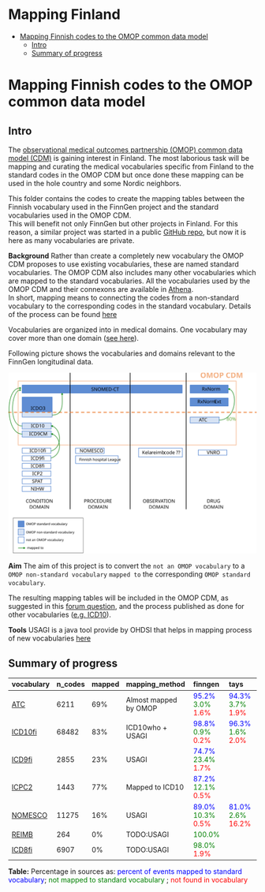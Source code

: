 Mapping Finland
================

  - [Mapping Finnish codes to the OMOP common data
    model](#mapping-finnish-codes-to-the-omop-common-data-model)
      - [Intro](#intro)
      - [Summary of progress](#summary-of-progress)

# Mapping Finnish codes to the OMOP common data model

## Intro

The [observational medical outcomes partnership (OMOP) common data model
(CDM)](https://www.ohdsi.org/) is gaining interest in Finland. The most
laborious task will be mapping and curating the medical vocabularies
specific from Finland to the standard codes in the OMOP CDM but once
done these mapping can be used in the hole country and some Nordic
neighbors.

This folder contains the codes to create the mapping tables between the
Finnish vocabulary used in the FinnGen project and the standard
vocabularies used in the OMOP CDM.  
This will benefit not only FinnGen but other projects in Finland. For
this reason, a similar project was started in a public [GitHub
repo](https://github.com/javier-gracia-tabuenca-tuni/mapping_finland),
but now it is here as many vocabularies are private.

**Background** Rather than create a completely new vocabulary the OMOP
CDM proposes to use existing vocabularies, these are named standard
vocabularies. The OMOP CDM also includes many other vocabularies which
are mapped to the standard vocabularies. All the vocabularies used by
the OMOP CDM and their connexons are available in
[Athena](http://athena.ohdsi.org/).  
In short, mapping means to connecting the codes from a non-standard
vocabulary to the corresponding codes in the standard vocabulary.
Details of the process can be found
[here](https://www.ohdsi.org/web/wiki/doku.php?id=documentation:vocabulary:introduction)

Vocabularies are organized into in medical domains. One vocabulary may
cover more than one domain ([see
here](https://www.ohdsi.org/web/wiki/doku.php?id=documentation:vocabulary:domains_and_vocabularies)).

Following picture shows the vocabularies and domains relevant to the
FinnGen longitudinal data.

![FinnGen vocabularies](finngen_vocabularies.svg)

**Aim** The aim of this project is to convert the `not an OMOP
vocabulary` to a `OMOP non-standard vocabulary` `mapped to` the
corresponding `OMOP standard vocabulary`.

The resulting mapping tables will be included in the OMOP CDM, as
suggested in this [forum
question](https://forums.ohdsi.org/t/creating-new-vocabularies/9929/2),
and the process published as done for other vocabularies
([e.g. ICD10](https://www.ohdsi.org/web/wiki/doku.php?id=documentation:vocabulary:icd10)).

**Tools** USAGI is a java tool provide by OHDSI that helps in mapping
process of new vocabularies [here](https://github.com/OHDSI/Usagi)

## Summary of progress

<div class="kable-table">

| vocabulary            | n\_codes | mapped | mapping\_method       | finngen                                                                                                          | tays                                                                                                             |
| :-------------------- | :------- | :----- | :-------------------- | :--------------------------------------------------------------------------------------------------------------- | :--------------------------------------------------------------------------------------------------------------- |
| [ATC](./ATC/)         | 6211     | 69%    | Almost mapped by OMOP | <span style="color:blue">95.2%</span> <span style="color:green">3.0%</span> <span style="color:red">1.6%</span>  | <span style="color:blue">94.3%</span> <span style="color:green">3.7%</span> <span style="color:red">1.9%</span>  |
| [ICD10fi](./ICD10fi/) | 68482    | 83%    | ICD10who + USAGI      | <span style="color:blue">98.8%</span> <span style="color:green">0.9%</span> <span style="color:red">0.2%</span>  | <span style="color:blue">96.3%</span> <span style="color:green">1.6%</span> <span style="color:red">2.0%</span>  |
| [ICD9fi](./ICD9fi/)   | 2855     | 23%    | USAGI                 | <span style="color:blue">74.7%</span> <span style="color:green">23.4%</span> <span style="color:red">1.7%</span> |                                                                                                                  |
| [ICPC2](./ICPC2/)     | 1443     | 77%    | Mapped to ICD10       | <span style="color:blue">87.2%</span> <span style="color:green">12.1%</span> <span style="color:red">0.5%</span> |                                                                                                                  |
| [NOMESCO](./NOMESCO/) | 11275    | 16%    | USAGI                 | <span style="color:blue">89.0%</span> <span style="color:green">10.3%</span> <span style="color:red">0.5%</span> | <span style="color:blue">81.0%</span> <span style="color:green">2.6%</span> <span style="color:red">16.2%</span> |
| [REIMB](./REIMB/)     | 264      | 0%     | TODO:USAGI            | <span style="color:green">100.0%</span>                                                                          |                                                                                                                  |
| [ICD8fi](./ICD8fi/)   | 6907     | 0%     | TODO:USAGI            | <span style="color:green">98.0%</span> <span style="color:red">1.9%</span>                                       |                                                                                                                  |

</div>

**Table:** Percentage in sources as: <span style="color:blue">percent of
events mapped to standard vocabulary</span>;
<span style="color:green">not mapped to standard vocabulary</span> ;
<span style="color:red">not found in vocabulary</span>
